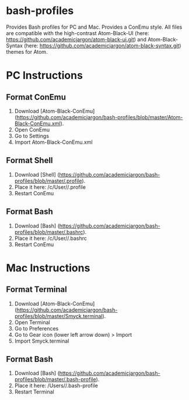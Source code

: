 # bash-profiles
Provides Bash profiles for PC and Mac.
Provides a ConEmu style.
All files are compatible with the high-contrast Atom-Black-UI (here: https://github.com/academicjargon/atom-black-ui.git) and Atom-Black-Syntax (here: https://github.com/academicjargon/atom-black-syntax.git) themes for Atom.

# PC Instructions #

## Format ConEmu ##
1. Download [Atom-Black-ConEmu] (https://github.com/academicjargon/bash-profiles/blob/master/Atom-Black-ConEmu.xml).
2. Open ConEmu
3. Go to Settings
4. Import Atom-Black-ConEmu.xml

## Format Shell ##
1. Download [Shell] (https://github.com/academicjargon/bash-profiles/blob/master/.profile).
2. Place it here: /c/User/<YourProfile>/.profile
3. Restart ConEmu

## Format Bash ##
1. Download [Bash] (https://github.com/academicjargon/bash-profiles/blob/master/.bashrc).
2. Place it here: /c/User/<YourProfile>/.bashrc
3. Restart ConEmu

# Mac Instructions #

## Format Terminal ##
1. Download [Atom-Black-ConEmu] (https://github.com/academicjargon/bash-profiles/blob/master/Smyck.terminal).
2. Open Terminal
3. Go to Preferences
4. Go to Gear icon (lower left arrow down) > Import
4. Import Smyck.terminal

## Format Bash ##
1. Download [Bash] (https://github.com/academicjargon/bash-profiles/blob/master/.bash-profile).
2. Place it here: /Users/<YourProfile>/.bash-profile
3. Restart Terminal


